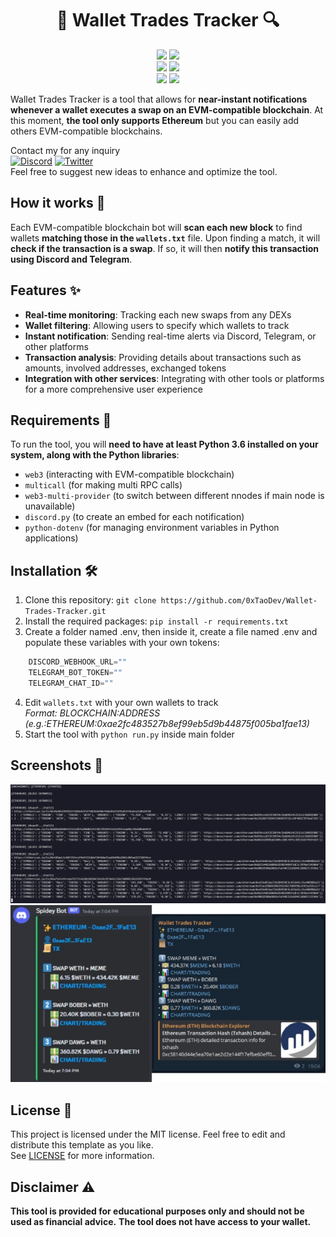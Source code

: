 <h1 align="center">
🔎 Wallet Trades Tracker 🔍
</h1>
</p>
<p align="center">
    <img src="https://img.shields.io/github/stars/0xtaodev/wallet-trades-tracker">
    <img src="https://img.shields.io/github/forks/0xtaodev/wallet-trades-tracker">
    <br>
    <img src="https://img.shields.io/github/languages/top/0xtaodev/wallet-trades-tracker">
    <img src="https://img.shields.io/github/last-commit/0xtaodev/wallet-trades-tracker">
    <br>
    <img src="https://img.shields.io/github/issues/0xtaodev/wallet-trades-tracker">
    <img src="https://img.shields.io/github/issues-closed/0xtaodev/wallet-trades-tracker">
    <br>
</p>

Wallet Trades Tracker is a tool that allows for **near-instant notifications whenever a wallet executes a swap on an EVM-compatible blockchain**.
At this moment, **the tool only supports Ethereum** but you can easily add others EVM-compatible blockchains.

Contact my for any inquiry<br>
[![Discord](https://img.shields.io/badge/Discord-%237289DA.svg?logo=discord&logoColor=white)](https://discord.gg/_taodev_)
[![Twitter](https://img.shields.io/badge/Twitter-%231DA1F2.svg?logo=Twitter&logoColor=white)](https://twitter.com/_TaoDev_)
<br>Feel free to suggest new ideas to enhance and optimize the tool.

## How it works 🔬
Each EVM-compatible blockchain bot will **scan each new block** to find wallets **matching those in the `wallets.txt`** file.
Upon finding a match, it will **check if the transaction is a swap**.
If so, it will then **notify this transaction using Discord and Telegram**.

## Features ✨
- **Real-time monitoring**: Tracking each new swaps from any DEXs
- **Wallet filtering**: Allowing users to specify which wallets to track
- **Instant notification**: Sending real-time alerts via Discord, Telegram, or other platforms
- **Transaction analysis**: Providing details about transactions such as amounts, involved addresses, exchanged tokens
- **Integration with other services**: Integrating with other tools or platforms for a more comprehensive user experience

## Requirements 📄

To run the tool, you will **need to have at least Python 3.6 installed on your system, along with the Python libraries**:
- `web3` (interacting with EVM-compatible blockchain)
- `multicall` (for making multi RPC calls)
- `web3-multi-provider` (to switch between different nnodes if main node is unavailable)
- `discord.py` (to create an embed for each notification)
- `python-dotenv` (for managing environment variables in Python applications)

## Installation 🛠️

1. Clone this repository: `git clone https://github.com/0xTaoDev/Wallet-Trades-Tracker.git`
2. Install the required packages: `pip install -r requirements.txt`
3. Create a folder named .env, then inside it, create a file named .env and populate these variables with your own tokens:
```python
    DISCORD_WEBHOOK_URL=""
    TELEGRAM_BOT_TOKEN=""
    TELEGRAM_CHAT_ID=""
```
4. Edit `wallets.txt` with your own wallets to track<br>*Format: BLOCKCHAIN:ADDRESS (e.g.:ETHEREUM:0xae2fc483527b8ef99eb5d9b44875f005ba1fae13)*
5. Start the tool with `python run.py` inside main folder

## Screenshots 📸

<p align="center">
    <img src="images/image1.png"/>
    <img src="images/image2.png"/>
</p>

## License 🧾

This project is licensed under the MIT license. Feel free to edit and distribute this template as you like.<br>
See [LICENSE](LICENSE) for more information.

## Disclaimer ⚠️

**This tool is provided for educational purposes only and should not be used as financial advice.**
**The tool does not have access to your wallet.**